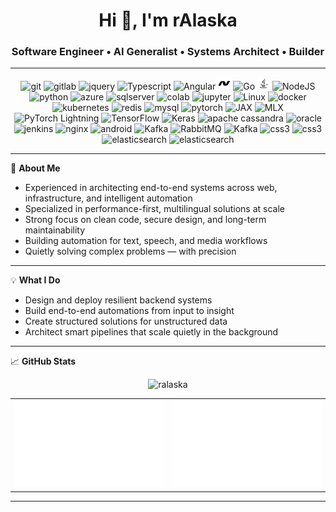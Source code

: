 <h1 align="center">Hi 👋, I'm rAlaska</h1>
<h3 align="center">Software Engineer • AI Generalist • Systems Architect • Builder</h3>

---

<p align="center">
<img src="https://img.icons8.com/color/48/000000/git.png" alt="git" width="20" height="20"/> 
<img src="https://img.icons8.com/color/48/000000/gitlab.png" alt="gitlab" width="20" height="20"/>
<img src="https://raw.githubusercontent.com/vorillaz/devicons/master/!SVG/jquery_logo.svg" alt="jquery" width="20" height="20" />
<img src="https://pbs.twimg.com/profile_images/1648471227416346625/v84A9gXA_400x400.png" alt="Typescript" width="20" height="20" />
<img src="https://img.icons8.com/color/48/000000/angularjs.png" alt="Angular" width="20" height="20"/>
<img src="https://raw.githubusercontent.com/vorillaz/devicons/master/!SVG/dotnet.svg" alt=".Net" width="20" height="20"/>
<img src="https://www.vectorlogo.zone/logos/golang/golang-ar21.svg" alt="Go" width="20" height="20"/>
<img src="https://raw.githubusercontent.com/vorillaz/devicons/master/!SVG/java.svg" alt="JAVA" width="20" height="20"/> 
<img src="https://img.icons8.com/color/48/000000/nodejs.png" alt="NodeJS" width="20" height="20"/> 
<img src="https://img.icons8.com/color/48/000000/python.png" alt="python" width="20" height="20"/>
<img src="https://img.icons8.com/color/48/000000/azure-1.png" alt="azure" width="20" height="20" />
<img src="https://img.icons8.com/?size=48&id=laYYF3dV0Iew&format=png" alt="sqlserver" width="20" height="20" />
<img src="https://img.icons8.com/?size=48&id=lOqoeP2Zy02f&format=png" alt="colab" width="20" height="20" />
<img src="https://img.icons8.com/?size=48&id=J0SgMWzAxqFj&format=png" alt="jupyter" width="20" height="20" />
<img src="https://img.icons8.com/color/48/000000/linux.png" alt="Linux" width="20" height="20" />
<img src="https://img.icons8.com/color/48/000000/docker.png" alt="docker" width="20" height="20" /> 
<img src="https://img.icons8.com/?size=120&id=cvzmaEA4kC0o&format=png" alt="kubernetes" width="20" height="20" /> 
<img src="https://img.icons8.com/?size=120&id=pHS3eRpynIRQ&format=png" alt="redis" width="20" height="20" /> 
<img src="https://img.icons8.com/?size=120&id=UFXRpPFebwa2&format=png" alt="mysql" width="20" height="20" /> 
<img src="https://www.vectorlogo.zone/logos/pytorch/pytorch-icon.svg" alt="pytorch" width="20" height="20" /> 
<img src="https://jax.readthedocs.io/en/latest/_static/jax_logo_250px.png" alt="JAX" width="20" height="20"/>
<img src="https://ml-explore.github.io/mlx/build/html/_static/mlx_logo_dark.png" alt="MLX" width="20" height="20"/>
<img src="https://avatars.githubusercontent.com/u/58386951" alt="PyTorch Lightning" width="20" height="20" /> 
<img src="https://www.vectorlogo.zone/logos/tensorflow/tensorflow-icon.svg" alt="TensorFlow" width="20" height="20" />
<img src="https://avatars.githubusercontent.com/u/34455048" alt="Keras" width="20" height="20" /> 
<img src="https://www.vectorlogo.zone/logos/apache_cassandra/apache_cassandra-ar21.svg" alt="apache cassandra" width="20" height="20" /> 
<img src="https://img.icons8.com/color/64/000000/oracle-logo.png" alt="oracle" width="20" height="20" /> 
<img src="https://img.icons8.com/color/48/000000/jenkins.png" alt="jenkins" width="20" height="20" /> 
<img src="https://img.icons8.com/color/48/000000/nginx.png" alt="nginx" width="20" height="20" />
<img src="https://img.icons8.com/fluent/48/000000/android-os.png" alt="android" width="20" height="20" />
<img src="https://www.vectorlogo.zone/logos/apache_kafka/apache_kafka-ar21.svg" alt="Kafka" width="20" height="20" />
<img src="https://www.vectorlogo.zone/logos/rabbitmq/rabbitmq-icon.svg" alt="RabbitMQ" width="20" height="20" />
<img src="https://img.icons8.com/?size=48&id=20909&format=png" alt="Kafka" width="20" height="20" />
<img src="https://img.icons8.com/dusk/48/000000/css3.png" alt="css3" width="20" height="20" />
<img src="https://img.icons8.com/?size=48&id=QBqFNfPPB2Kx&format=png" alt="css3" width="20" height="20" />
<img src="https://img.icons8.com/color/48/000000/elasticsearch.png" alt="elasticsearch" width="20" height="20" />
<img src="https://img.icons8.com/?size=48&id=viVPreeQBfSH&format=png" alt="elasticsearch" width="20" height="20" />
</p>

---

🧠 **About Me**

- Experienced in architecting end-to-end systems across web, infrastructure, and intelligent automation
- Specialized in performance-first, multilingual solutions at scale
- Strong focus on clean code, secure design, and long-term maintainability
- Building automation for text, speech, and media workflows
- Quietly solving complex problems — with precision

---

💡 **What I Do**

- Design and deploy resilient backend systems  
- Build end-to-end automations from input to insight  
- Create structured solutions for unstructured data  
- Architect smart pipelines that scale quietly in the background  

---

📈 **GitHub Stats**

<p align="center">
  <img src="https://komarev.com/ghpvc/?username=ralaska" alt="ralaska" />
</p>
<p align="center">
  <table>
    <tr>
      <td><img src="https://raw.githubusercontent.com/ralaska/github-stats/master/generated/overview.svg#gh-dark-mode-only" /></td>
      <td><img src="https://raw.githubusercontent.com/ralaska/github-stats/master/generated/languages.svg#gh-dark-mode-only" /></td>
    </tr>
  </table>
</p>


---

